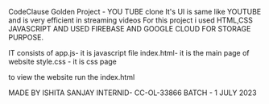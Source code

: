 CodeClause Golden Project - YOU TUBE clone
It's UI is same like YOUTUBE and is very efficient in streaming videos
For this project i used HTML,CSS JAVASCRIPT AND USED FIREBASE AND GOOGLE CLOUD FOR STORAGE PURPOSE.

IT consists of app.js- it is javascript file
index.html- it is the main page of website
style.css - it is css page

to view the website run the index.html 

MADE BY ISHITA SANJAY
INTERNID- CC-OL-33866
BATCH - 1 JULY 2023
